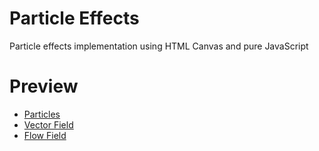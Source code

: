 # Particle Effects
Particle effects implementation using HTML Canvas and pure JavaScript

# Preview
* [Particles](https://iulian-stan.github.io/Particle-Effects/particles/)
* [Vector Field](https://iulian-stan.github.io/Particle-Effects/vector-field/)
* [Flow Field](https://iulian-stan.github.io/Particle-Effects/flow-field/)